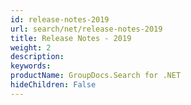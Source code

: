 ```yaml
---
id: release-notes-2019
url: search/net/release-notes-2019
title: Release Notes - 2019
weight: 2
description: 
keywords: 
productName: GroupDocs.Search for .NET
hideChildren: False
---
```

